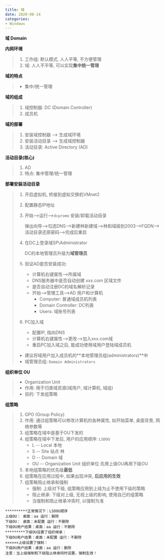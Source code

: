 ```yaml
---
title: 域
date: 2020-08-14
categories:
- Windows
---
```

**域  Domain**

**内网环境**

> 1. 工作组: 默认模式,  人人平等, 不方便管理
> 2. 域: 人人不平等, 可以实现**集中统一管理**

**域的特点**

> * 集中/统一管理

**域的组成**

> 1. 域控制器: DC (Domain Controller)
> 2. 成员机

**域的部署**

> 1. 安装域控制器 --> 生成域环境
> 2. 安装活动目录 --> 生成域控制器
> 3. 活动目录: Active Directory (AD)

**活动目录(核心)**

> 1. AD
> 2. 特点: 集中管理/统一管理

**部署安装活动目录**

> 1. 开启虚拟机, 桥接到虚拟交换机VMnet2
>
> 2. 配置静态IP地址
>
> 3. 开始-->运行-->`dcpromo` 安装/卸载活动目录
>
>    弹出向导-->勾选DNS-->新建林新建域-->林和域级别2003-->FQDN-->活动目录还原密码-->完成后重启
>
> 4. 在DC上登录域SP\Administrator
>
>    DC的本地管理员升级为**域管理员**
>
> 5. 验证AD是否安装成功:
>
>    * 计算机右键属性-->所属域
>    * DNS服务器中是否自动创建 xxx.com 区域文件
>    * 是否自动注册DC的域名解析记录
>    * 开始-->管理工具-->AD 用户和计算机
>      * Computer: 普通域成员机列表
>      * Domain Controller:  DC列表
>      * Users:  域账号列表
>
> 6. PC加入域
>
>    * 配置IP, 指向DNS
>    * 计算机右键属性-->更改-->加入xxx.com域
>    * 重启PC加入域之后, 能成功使用域用户登陆域成员机
>
> * 建议将域用户加入成员机的**本地管理员组(administrators)**中
> * 域管理员组: `Domain Administrators`

**组织单位 OU**

> * Organization Unit
> * 作用: 用于归类域资源(域用户, 域计算机, 域组)
> * 目的: 下发组策略

**组策略**

> 1. GPO (Group Policy)
> 2. 作用: 通过组策略可以修改计算机的各种属性, 如开始菜单, 桌面背景, 网络参数等
> 3. 组策略在域中是基于OU下发的
> 4. 组策略在域中下发后, 用户的应用顺序: `LSDOU`
>    * L -- Local 本地 
>    * S --  Site 站点  林 
>    * D -- Domain 域
>    * OU -- Organization Unit 组织单位     先用上级OU再用下级OU
> 5. 本地组策略的优先级**最低**
> 6. 组策略在应用过程中, 如果出现冲突, **后应用的生效**
> 7. 组策略阻止继承和强制
>    * 强制: 上级对下级,  组策略应用到上级为止不使用下级的策略
>    * 阻止继承: 下级对上级, 无视上级的影响, 使用自己的组策略
>    * 当强制和阻止继承冲突时,  以强制为准

```
**********正常情况下：LSDOU顺序
上级OU： 桌面：aa 运行：删除
下级OU： 桌面：未配置 运行：不删除
下级OU用户结果：桌面：aa 运行：不删除
*********下级OU设置了组织继承：
下级OU用户结果：桌面：未配置 运行：不删除
××××××上级设置了强制：
下级OU用户结果：桌面：aa 运行：删除
注意：当上级强制和下级阻止继承同时设置，强制生效！
```

